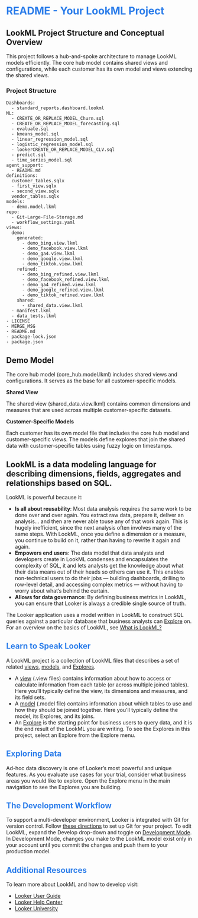 <h1><span style="color:#2d7eea">README - Your LookML Project</span></h1>

## LookML Project Structure and Conceptual Overview

This project follows a hub-and-spoke architecture to manage LookML models efficiently. The core hub model contains shared views and configurations, while each customer has its own model and views extending the shared views.

### Project Structure

```
Dashboards:
  - standard_reports.dashboard.lookml
ML:
  - CREATE_OR_REPLACE_MODEL_Churn.sql
  - CREATE_OR_REPLACE_MODEL_forecasting.sql
  - evaluate.sql
  - kmeans_model.sql
  - linear_regression_model.sql
  - logistic_regression_model.sql
  - lookerCREATE_OR_REPLACE_MODEL_CLV.sql
  - predict.sql
  - time_series_model.sql
agent_support:
  - README.md
definitions:
  customer_tables.sqlx
  - first_view.sqlx
  - second_view.sqlx
  vendor_tables.sqlx
models:
  - demo.model.lkml
repo:
  - Git-Large-File-Storage.md
  - workflow_settings.yaml
views:
  demo:
    generated:
      - demo_bing.view.lkml
      - demo_facebook.view.lkml
      - demo_ga4.view.lkml
      - demo_google.view.lkml
      - demo_tiktok.view.lkml
    refined:
      - demo_bing_refined.view.lkml
      - demo_facebook_refined.view.lkml
      - demo_ga4_refined.view.lkml
      - demo_google_refined.view.lkml
      - demo_tiktok_refined.view.lkml
    shared:
      - shared_data.view.lkml
  - manifest.lkml
  - data_tests.lkml
- LICENSE
- MERGE_MSG
- README.md
- package-lock.json
- package.json
```

## Demo Model

The core hub model (core_hub.model.lkml) includes shared views and configurations. It serves as the base for all customer-specific models.

**Shared View**

The shared view (shared_data.view.lkml) contains common dimensions and measures that are used across multiple customer-specific datasets.

**Customer-Specific Models**

Each customer has its own model file that includes the core hub model and customer-specific views. The models define explores that join the shared data with customer-specific tables using fuzzy logic on timestamps.

## LookML is a data modeling language for describing dimensions, fields, aggregates and relationships based on SQL.

LookML is powerful because it:

- **Is all about reusability**: Most data analysis requires the same work to be done over and over again. You extract
raw data, prepare it, deliver an analysis... and then are never able touse any of that work again. This is hugely
inefficient, since the next analysis often involves many of the same steps. With LookML, once you define a
dimension or a measure, you continue to build on it, rather than having to rewrite it again and again.
- **Empowers end users**:  The data model that data analysts and developers create in LookML condenses and
encapsulates the complexity of SQL, it and lets analysts get the knowledge about what their data means out of
their heads so others can use it. This enables non-technical users to do their jobs &mdash; building dashboards,
drilling to row-level detail, and accessing complex metrics &mdash; without having to worry about what’s behind the curtain.
- **Allows for data governance**: By defining business metrics in LookML, you can ensure that Looker is always a
credible single source of truth.

The Looker application uses a model written in LookML to construct SQL queries against a particular database that
business analysts can [Explore](https://cloud.google.com/looker/docs/r/exploring-data) on. For an overview on the basics of LookML, see [What is LookML?](https://cloud.google.com/looker/docs/r/what-is-lookml)

<h2><span style="color:#2d7eea">Learn to Speak Looker</span></h2>

A LookML project is a collection of LookML files that describes a set of related [views](https://cloud.google.com/looker/docs/r/terms/view-file), [models](https://cloud.google.com/looker/docs/r/terms/model-file), and [Explores](https://cloud.google.com/looker/docs/r/terms/explore).
- A [view](https://cloud.google.com/looker/docs/r/terms/view-file) (.view files) contains information about how to access or calculate information from each table (or
across multiple joined tables). Here you’ll typically define the view, its dimensions and measures, and its field sets.
- A [model](https://cloud.google.com/looker/docs/r/terms/model-file) (.model file) contains information about which tables to use and how they should be joined together.
Here you’ll typically define the model, its Explores, and its joins.
- An [Explore](https://cloud.google.com/looker/docs/r/terms/explore) is the starting point for business users to query data, and it is the end result of the LookML you are
writing. To see the Explores in this project, select an Explore from the Explore menu.

<h2><span style="color:#2d7eea">Exploring Data</span></h2>

Ad-hoc data discovery is one of Looker’s most powerful and unique features. As you evaluate use cases for your
trial, consider what business areas you would like to explore. Open the Explore menu in the main navigation to see
the Explores you are building.

<h2><span style="color:#2d7eea">The Development Workflow</span></h2>

To support a multi-developer environment, Looker is integrated with Git for version control. Follow [these directions](https://cloud.google.com/looker/docs/r/develop/git-setup)
to set up Git for your project. To edit LookML, expand the Develop drop-down and toggle on [Development Mode](https://cloud.google.com/looker/docs/r/terms/dev-mode). In
Development Mode, changes you make to the LookML model exist only in your account until you commit the
changes and push them to your production model.

<h2><span style="color:#2d7eea">Additional Resources</span></h2>

To learn more about LookML and how to develop visit:
- [Looker User Guide](https://looker.com/guide)
- [Looker Help Center](https://help.looker.com)
- [Looker University](https://training.looker.com/)

